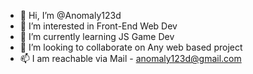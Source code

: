 - 👋 Hi, I’m @Anomaly123d
- 👀 I’m interested in Front-End Web Dev
- 🌱 I’m currently learning JS Game Dev
- 💞️ I’m looking to collaborate on Any web based project
- 📫 I am reachable via Mail - anomaly123d@gmail.com

<!---
Anomaly123d/Anomaly123d is a ✨ special ✨ repository because its `README.md` (this file) appears on your GitHub profile.
You can click the Preview link to take a look at your changes.
--->
